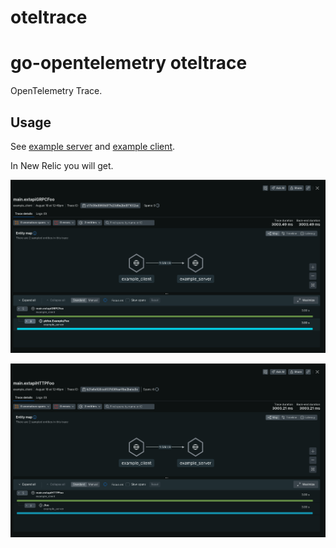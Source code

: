 # oteltrace

# go-opentelemetry oteltrace

OpenTelemetry Trace.

## Usage

See [example server](./example/server/main.go) and [example client](./example/client/main.go).

In New Relic you will get.

![grpc-client-span](./README_asset/grpc-client-span.png)

![http-client-span](./README_asset/http-client-span.png)
